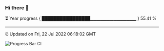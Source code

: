 ### Hi there 👋

⏳ Year progress { ████████████████▁▁▁▁▁▁▁▁▁▁▁▁▁▁ } 55.41 %

---

⏰ Updated on Fri, 22 Jul 2022 06:18:02 GMT

![Progress Bar CI](https://github.com/liununu/liununu/workflows/Progress%20Bar%20CI/badge.svg)
